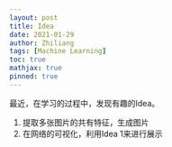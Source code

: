 ```yaml
---
layout: post
title: Idea
date: 2021-01-29
author: Zhiliang 
tags: [Machine Learning]
toc: true
mathjax: true
pinned: true
---
```


最近，在学习的过程中，发现有趣的Idea。

<!-- more -->

1. 提取多张图片的共有特征，生成图片
2. 在网络的可视化，利用Idea 1来进行展示